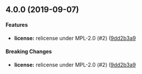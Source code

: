 <a name="4.0.0"></a>

## 4.0.0 (2019-09-07)

#### Features

- **license:** relicense under MPL-2.0 (#2) ([9dd2b3a9](https://github.com/zkat/ssri-rs/commit/9dd2b3a97cf04266a9d99246cc8dcf2db2a6b632)

#### Breaking Changes

- **license:** relicense under MPL-2.0 (#2) ([9dd2b3a9](https://github.com/zkat/ssri-rs/commit/9dd2b3a97cf04266a9d99246cc8dcf2db2a6b632)
